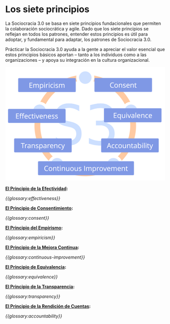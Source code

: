 # Los siete principios

La Sociocracia 3.0 se basa en siete principios fundacionales que permiten la colaboración sociocrática y agile. Dado que los siete principios se reflejan en todos los patrones, entender estos principios es útil para adoptar, y fundamental para adaptar, los patrones de Sociocracia 3.0.

Prácticar la Sociocracia 3.0 ayuda a la gente a apreciar el valor esencial que estos principios básicos aportan – tanto a los individuos como a las organizaciones – y apoya su integración en la cultura organizacional.

![Los Siete Principios](img/framework/s3-principles-plain.png)

**[El Principio de la Efectividad](section:principle-effectiveness):**

*{{glossary:effectiveness}}*

**[El Principio de Consentimiento](section:principle-consent):**

*{{glossary:consent}}*

**[El Principio del Empirismo](section:principle-empiricism):**

*{{glossary:empiricism}}*

**[El Principio de la Mejora Continua](section:principle-continuous-improvement):**

*{{glossary:continuous-improvement}}*

**[El Principio de Equivalencia](section:principle-equivalence):**

*{{glossary:equivalence}}*

**[El Principio de la Transparencia](section:principle-transparency):**

*{{glossary:transparency}}*

**[El Principio de la Rendición de Cuentas](section:principle-accountability):**

*{{glossary:accountability}}*